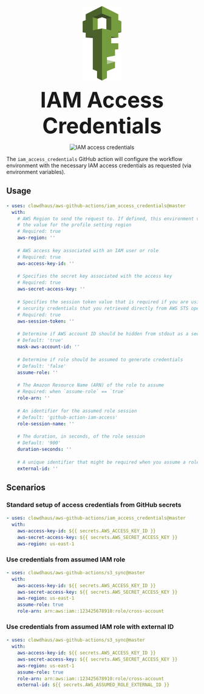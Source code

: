 <p align="center">
  <img src="../.github/images/iam.svg" alt="aws-iam" height="196px">
</p>
<h1 style="font-size: 56px; margin: 0; padding: 0;" align="center">
  IAM Access Credentials
</h1>
<p align="center">
  <img src="https://github.com/clowdhaus/aws-github-actions/workflows/IAM%20Credentials/badge.svg" alt="IAM access credentials">
</p>

The `iam_access_credentials` GitHub action will configure the workflow environment with the necessary IAM access credentials as requested (via environment variables).

## Usage

```yml
- uses: clowdhaus/aws-github-actions/iam_access_credentials@master
  with:
    # AWS Region to send the request to. If defined, this environment variable overrides
    # the value for the profile setting region
    # Required: true
    aws-region: ''

    # AWS access key associated with an IAM user or role
    # Required: true
    aws-access-key-id: ''

    # Specifies the secret key associated with the access key
    # Required: true
    aws-secret-access-key: ''

    # Specifies the session token value that is required if you are using temporary
    # security credentials that you retrieved directly from AWS STS operations
    # Required: true
    aws-session-token: ''

    # Determine if AWS account ID should be hidden from stdout as a secret value
    # Default: 'true'
    mask-aws-account-id: ''

    # Determine if role should be assumed to generate credentials
    # Default: 'false'
    assume-role: ''

    # The Amazon Resource Name (ARN) of the role to assume
    # Required: when `assume-role` == `true`
    role-arn: ''

    # An identifier for the assumed role session
    # Default: 'github-action-iam-access'
    role-session-name: ''

    # The duration, in seconds, of the role session
    # Default: '900'
    duration-seconds: ''

    # A unique identifier that might be required when you assume a role in another account
    external-id: ''
```

## Scenarios

### Standard setup of access credentials from GitHub secrets

```yml
- uses: clowdhaus/aws-github-actions/iam_access_credentials@master
  with:
    aws-access-key-id: ${{ secrets.AWS_ACCESS_KEY_ID }}
    aws-secret-access-key: ${{ secrets.AWS_SECRET_ACCESS_KEY }}
    aws-region: us-east-1
```

### Use credentials from assumed IAM role

```yml
- uses: clowdhaus/aws-github-actions/s3_sync@master
  with:
    aws-access-key-id: ${{ secrets.AWS_ACCESS_KEY_ID }}
    aws-secret-access-key: ${{ secrets.AWS_SECRET_ACCESS_KEY }}
    aws-region: us-east-1
    assume-role: true
    role-arn: arn:aws:iam::123425678910:role/cross-account
```

### Use credentials from assumed IAM role with external ID

```yml
- uses: clowdhaus/aws-github-actions/s3_sync@master
  with:
    aws-access-key-id: ${{ secrets.AWS_ACCESS_KEY_ID }}
    aws-secret-access-key: ${{ secrets.AWS_SECRET_ACCESS_KEY }}
    aws-region: us-east-1
    assume-role: true
    role-arn: arn:aws:iam::123425678910:role/cross-account
    external-id: ${{ secrets.AWS_ASSUMED_ROLE_EXTERNAL_ID }}
```
